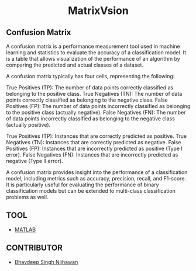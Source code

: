 <h1 align="center">MatrixVsion</h1>

## Confusion Matrix

A confusion matrix is a performance measurement tool used in machine learning and statistics to evaluate the accuracy of a classification model. It is a table that allows visualization of the performance of an algorithm by comparing the predicted and actual classes of a dataset.

A confusion matrix typically has four cells, representing the following:

True Positives (TP): The number of data points correctly classified as belonging to the positive class.
True Negatives (TN): The number of data points correctly classified as belonging to the negative class.
False Positives (FP): The number of data points incorrectly classified as belonging to the positive class (actually negative).
False Negatives (FN): The number of data points incorrectly classified as belonging to the negative class (actually positive).

True Positives (TP): Instances that are correctly predicted as positive.
True Negatives (TN): Instances that are correctly predicted as negative.
False Positives (FP): Instances that are incorrectly predicted as positive (Type I error).
False Negatives (FN): Instances that are incorrectly predicted as negative (Type II error).

A confusion matrix provides insight into the performance of a classification model, including metrics such as accuracy, precision, recall, and F1-score. It is particularly useful for evaluating the performance of binary classification models but can be extended to multi-class classification problems as well.

## TOOL

- [MATLAB](https://matlab.mathworks.com/)

## CONTRIBUTOR

- [Bhavdeep Singh Nijhawan](https://www.linkedin.com/in/bhavdeep-singh-nijhawan-739634280)
